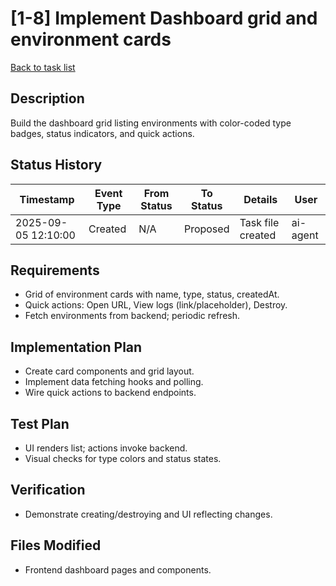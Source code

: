 # [1-8] Implement Dashboard grid and environment cards

[Back to task list](../tasks.md)

## Description
Build the dashboard grid listing environments with color-coded type badges, status indicators, and quick actions.

## Status History
| Timestamp | Event Type | From Status | To Status | Details | User |
|-----------|------------|-------------|-----------|---------|------|
| 2025-09-05 12:10:00 | Created | N/A | Proposed | Task file created | ai-agent |

## Requirements
- Grid of environment cards with name, type, status, createdAt.
- Quick actions: Open URL, View logs (link/placeholder), Destroy.
- Fetch environments from backend; periodic refresh.

## Implementation Plan
- Create card components and grid layout.
- Implement data fetching hooks and polling.
- Wire quick actions to backend endpoints.

## Test Plan
- UI renders list; actions invoke backend.
- Visual checks for type colors and status states.

## Verification
- Demonstrate creating/destroying and UI reflecting changes.

## Files Modified
- Frontend dashboard pages and components.
